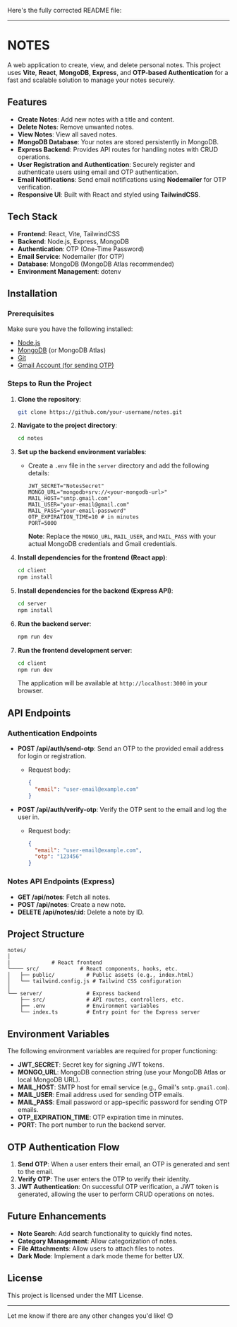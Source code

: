 Here's the fully corrected README file:

---

# NOTES

A web application to create, view, and delete personal notes. This project uses **Vite**, **React**, **MongoDB**, **Express**, and **OTP-based Authentication** for a fast and scalable solution to manage your notes securely.

## Features

- **Create Notes**: Add new notes with a title and content.
- **Delete Notes**: Remove unwanted notes.
- **View Notes**: View all saved notes.
- **MongoDB Database**: Your notes are stored persistently in MongoDB.
- **Express Backend**: Provides API routes for handling notes with CRUD operations.
- **User Registration and Authentication**: Securely register and authenticate users using email and OTP authentication.
- **Email Notifications**: Send email notifications using **Nodemailer** for OTP verification.
- **Responsive UI**: Built with React and styled using **TailwindCSS**.

## Tech Stack

- **Frontend**: React, Vite, TailwindCSS
- **Backend**: Node.js, Express, MongoDB
- **Authentication**: OTP (One-Time Password)
- **Email Service**: Nodemailer (for OTP)
- **Database**: MongoDB (MongoDB Atlas recommended)
- **Environment Management**: dotenv

## Installation

### Prerequisites

Make sure you have the following installed:

- [Node.js](https://nodejs.org/)
- [MongoDB](https://www.mongodb.com/try/download/community) (or MongoDB Atlas)
- [Git](https://git-scm.com/)
- [Gmail Account (for sending OTP)](https://www.google.com/gmail/)

### Steps to Run the Project

1. **Clone the repository**:

   ```bash
   git clone https://github.com/your-username/notes.git
   ```

2. **Navigate to the project directory**:

   ```bash
   cd notes
   ```

3. **Set up the backend environment variables**:

   - Create a `.env` file in the `server` directory and add the following details:

     ```
     JWT_SECRET="NotesSecret"
     MONGO_URL="mongodb+srv://<your-mongodb-url>"
     MAIL_HOST="smtp.gmail.com"
     MAIL_USER="your-email@gmail.com"
     MAIL_PASS="your-email-password"
     OTP_EXPIRATION_TIME=10 # in minutes
     PORT=5000
     ```

     **Note**: Replace the `MONGO_URL`, `MAIL_USER`, and `MAIL_PASS` with your actual MongoDB credentials and Gmail credentials.

4. **Install dependencies for the frontend (React app)**:

   ```bash
   cd client
   npm install
   ```

5. **Install dependencies for the backend (Express API)**:

   ```bash
   cd server
   npm install
   ```

6. **Run the backend server**:

   ```bash
   npm run dev
   ```

7. **Run the frontend development server**:

   ```bash
   cd client
   npm run dev
   ```

   The application will be available at `http://localhost:3000` in your browser.

## API Endpoints

### Authentication Endpoints

- **POST /api/auth/send-otp**: Send an OTP to the provided email address for login or registration.

  - Request body:
    ```json
    {
      "email": "user-email@example.com"
    }
    ```

- **POST /api/auth/verify-otp**: Verify the OTP sent to the email and log the user in.
  - Request body:
    ```json
    {
      "email": "user-email@example.com",
      "otp": "123456"
    }
    ```

### Notes API Endpoints (Express)

- **GET /api/notes**: Fetch all notes.
- **POST /api/notes**: Create a new note.
- **DELETE /api/notes/:id**: Delete a note by ID.

## Project Structure

```
notes/
│
|             # React frontend
└──── src/             # React components, hooks, etc.
│   ├── public/          # Public assets (e.g., index.html)
│   └── tailwind.config.js # Tailwind CSS configuration
│
└── server/              # Express backend
    ├── src/             # API routes, controllers, etc.
    ├── .env             # Environment variables
    └── index.ts         # Entry point for the Express server
```

## Environment Variables

The following environment variables are required for proper functioning:

- **JWT_SECRET**: Secret key for signing JWT tokens.
- **MONGO_URL**: MongoDB connection string (use your MongoDB Atlas or local MongoDB URL).
- **MAIL_HOST**: SMTP host for email service (e.g., Gmail's `smtp.gmail.com`).
- **MAIL_USER**: Email address used for sending OTP emails.
- **MAIL_PASS**: Email password or app-specific password for sending OTP emails.
- **OTP_EXPIRATION_TIME**: OTP expiration time in minutes.
- **PORT**: The port number to run the backend server.

## OTP Authentication Flow

1. **Send OTP**: When a user enters their email, an OTP is generated and sent to the email.
2. **Verify OTP**: The user enters the OTP to verify their identity.
3. **JWT Authentication**: On successful OTP verification, a JWT token is generated, allowing the user to perform CRUD operations on notes.

## Future Enhancements

- **Note Search**: Add search functionality to quickly find notes.
- **Category Management**: Allow categorization of notes.
- **File Attachments**: Allow users to attach files to notes.
- **Dark Mode**: Implement a dark mode theme for better UX.

## License

This project is licensed under the MIT License.

---

Let me know if there are any other changes you'd like! 😊
